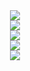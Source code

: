 
<div align="center"> <img src="https://metrics.lecoq.io/DoraDong-2023?template=classic&config.timezone=Asia%2FShanghai"> </div>
<div align="center"> <img src="https://github-readme-stats.vercel.app/api?username=DoraDong-2023&show_icons=true&theme=merko"> </div>
<div align="center"> <img src="https://github-readme-stats.vercel.app/api/top-langs/?username=DoraDong-2023&layout=donut"> </div>
<div align="center"> <img src="[https://activity-graph.herokuapp.com/graph?username=](https://github-readme-activity-graph.vercel.app/graph?username=DoraDong-2023"> </div>
<div align="center"> <img src="https://github-readme-streak-stats.herokuapp.com/?user=DoraDong-2023" /> </div>
